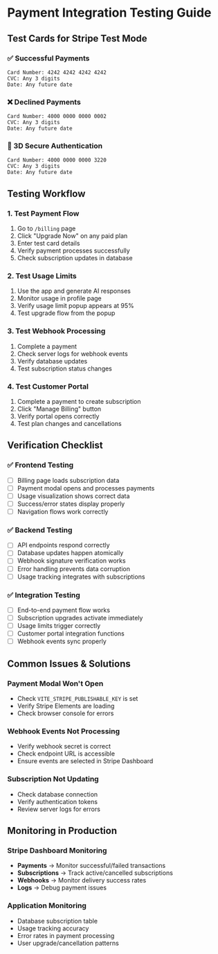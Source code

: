 # Payment Integration Testing Guide

## Test Cards for Stripe Test Mode

### ✅ Successful Payments
```
Card Number: 4242 4242 4242 4242
CVC: Any 3 digits
Date: Any future date
```

### ❌ Declined Payments
```
Card Number: 4000 0000 0000 0002
CVC: Any 3 digits  
Date: Any future date
```

### 🔐 3D Secure Authentication
```
Card Number: 4000 0000 0000 3220
CVC: Any 3 digits
Date: Any future date
```

## Testing Workflow

### 1. Test Payment Flow
1. Go to `/billing` page
2. Click "Upgrade Now" on any paid plan
3. Enter test card details
4. Verify payment processes successfully
5. Check subscription updates in database

### 2. Test Usage Limits
1. Use the app and generate AI responses
2. Monitor usage in profile page
3. Verify usage limit popup appears at 95%
4. Test upgrade flow from the popup

### 3. Test Webhook Processing
1. Complete a payment
2. Check server logs for webhook events
3. Verify database updates
4. Test subscription status changes

### 4. Test Customer Portal
1. Complete a payment to create subscription
2. Click "Manage Billing" button
3. Verify portal opens correctly
4. Test plan changes and cancellations

## Verification Checklist

### ✅ Frontend Testing
- [ ] Billing page loads subscription data
- [ ] Payment modal opens and processes payments
- [ ] Usage visualization shows correct data
- [ ] Success/error states display properly
- [ ] Navigation flows work correctly

### ✅ Backend Testing
- [ ] API endpoints respond correctly
- [ ] Database updates happen atomically
- [ ] Webhook signature verification works
- [ ] Error handling prevents data corruption
- [ ] Usage tracking integrates with subscriptions

### ✅ Integration Testing
- [ ] End-to-end payment flow works
- [ ] Subscription upgrades activate immediately
- [ ] Usage limits trigger correctly
- [ ] Customer portal integration functions
- [ ] Webhook events sync properly

## Common Issues & Solutions

### Payment Modal Won't Open
- Check `VITE_STRIPE_PUBLISHABLE_KEY` is set
- Verify Stripe Elements are loading
- Check browser console for errors

### Webhook Events Not Processing
- Verify webhook secret is correct
- Check endpoint URL is accessible
- Ensure events are selected in Stripe Dashboard

### Subscription Not Updating
- Check database connection
- Verify authentication tokens
- Review server logs for errors

## Monitoring in Production

### Stripe Dashboard Monitoring
- **Payments** → Monitor successful/failed transactions
- **Subscriptions** → Track active/cancelled subscriptions  
- **Webhooks** → Monitor delivery success rates
- **Logs** → Debug payment issues

### Application Monitoring
- Database subscription table
- Usage tracking accuracy
- Error rates in payment processing
- User upgrade/cancellation patterns